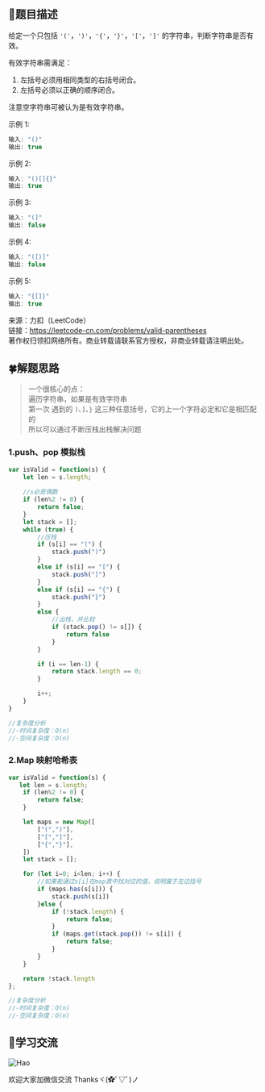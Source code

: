 ## :rainbow:题目描述

给定一个只包括 `'('`，`')'`，`'{'`，`'}'`，`'['`，`']'` 的字符串，判断字符串是否有效。

有效字符串需满足：

1. 左括号必须用相同类型的右括号闭合。
2. 左括号必须以正确的顺序闭合。

注意空字符串可被认为是有效字符串。

示例 1:
```javascript
输入: "()"
输出: true
```

示例 2:
```javascript
输入: "()[]{}"
输出: true
```

示例 3:
```javascript
输入: "(]"
输出: false
```

示例 4:
```javascript
输入: "([)]"
输出: false
```

示例 5:
```javascript
输入: "{[]}"
输出: true
```


来源：力扣（LeetCode）  
链接：https://leetcode-cn.com/problems/valid-parentheses  
著作权归领扣网络所有。商业转载请联系官方授权，非商业转载请注明出处。  


## :four_leaf_clover:解题思路

> 一个很核心的点：  
> 遍历字符串，如果是有效字符串  
> 第一次 遇到的 `)`、`]`、`}` 这三种任意括号，它的上一个字符必定和它是相匹配的  
> 所以可以通过不断压栈出栈解决问题  

### 1.push、pop 模拟栈
```javascript
var isValid = function(s) {
    let len = s.length;
    
    //s必是偶数
    if (len%2 != 0) {
        return false;
    }
    let stack = [];
    while (true) {
        //压栈
        if (s[i] == "(") {
            stack.push(")")
        }
        else if (s[i] == "[") {
            stack.push("]")
        }
        else if (s[i] == "{") {
            stack.push("}")
        }
        else {
            //出栈，并比较
            if (stack.pop() != s[]) {
                return false
            }
        }

        if (i == len-1) {
            return stack.length == 0;
        }

        i++;
    }
}

//复杂度分析
//-时间复杂度：O(n)
//-空间复杂度：O(n)
```

### 2.Map 映射哈希表
```javascript
var isValid = function(s) {
   let len = s.length;
    if (len%2 != 0) {
        return false;
    }

    let maps = new Map([
        ["(",")"],
        ["[","]"],
        ["{","}"],
    ])
    let stack = [];

    for (let i=0; i<len; i++) {
        //如果能通过s[i]在map表中找对应的值，说明属于左边括号
        if (maps.has(s[i])) {
            stack.push(s[i])
        }else {
            if (!stack.length) {
                return false;
            }
            if (maps.get(stack.pop()) != s[i]) {
                return false;
            }
        }
    }

    return !stack.length
};

//复杂度分析
//-时间复杂度：O(n)
//-空间复杂度：O(n)
```


## :gift_heart:学习交流

![Hao](https://haoer.oss-cn-hangzhou.aliyuncs.com/hao.jpg)

欢迎大家加微信交流 Thanksヾ(✿ﾟ▽ﾟ)ノ
  
  